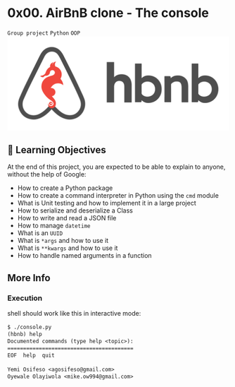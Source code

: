 # 0x00. AirBnB clone - The console
`Group project` `Python` `OOP`
![AirBnB hbbb](https://github.com/yemkadel/AirBnB_clone/blob/main/AIRBNB%20HBTN.png)
## :open_book: Learning Objectives
At the end of this project, you are expected to be able to explain to anyone, without the help of Google:
- How to create a Python package
- How to create a command interpreter in Python using the `cmd` module
- What is Unit testing and how to implement it in a large project
- How to serialize and deserialize a Class
- How to write and read a JSON file
- How to manage `datetime`
- What is an `UUID`
- What is `*args` and how to use it
- What is `**kwargs` and how to use it
- How to handle named arguments in a function
## More Info
### Execution
shell should work like this in interactive mode:
```
$ ./console.py
(hbnb) help
Documented commands (type help <topic>):
========================================
EOF  help  quit

Yemi Osifeso <agosifeso@gmail.com>
Oyewale Olayiwola <mike.ow994@gmail.com>
